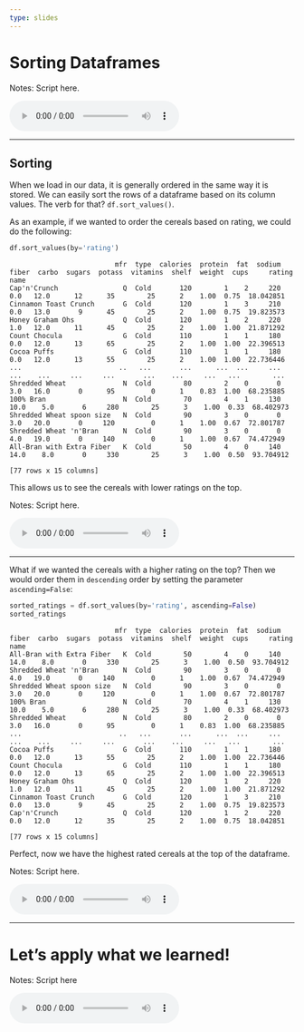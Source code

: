 ```yaml
---
type: slides
---
```


# Sorting Dataframes

Notes: Script here.

<html>

<audio controls >

<source src="placeholder_audio.mp3" />

</audio>

</html>

---

## Sorting

When we load in our data, it is generally ordered in the same way it is
stored. We can easily sort the rows of a dataframe based on its column
values. The verb for that? `df.sort_values()`.

As an example, if we wanted to order the cereals based on rating, we
could do the following:

``` python
df.sort_values(by='rating')
```

```out
                          mfr  type  calories  protein  fat  sodium  fiber  carbo  sugars  potass  vitamins  shelf  weight  cups     rating
name                                                                                                                                       
Cap'n'Crunch                Q  Cold       120        1    2     220    0.0   12.0      12      35        25      2    1.00  0.75  18.042851
Cinnamon Toast Crunch       G  Cold       120        1    3     210    0.0   13.0       9      45        25      2    1.00  0.75  19.823573
Honey Graham Ohs            Q  Cold       120        1    2     220    1.0   12.0      11      45        25      2    1.00  1.00  21.871292
Count Chocula               G  Cold       110        1    1     180    0.0   12.0      13      65        25      2    1.00  1.00  22.396513
Cocoa Puffs                 G  Cold       110        1    1     180    0.0   12.0      13      55        25      2    1.00  1.00  22.736446
...                        ..   ...       ...      ...  ...     ...    ...    ...     ...     ...       ...    ...     ...   ...        ...
Shredded Wheat              N  Cold        80        2    0       0    3.0   16.0       0      95         0      1    0.83  1.00  68.235885
100% Bran                   N  Cold        70        4    1     130   10.0    5.0       6     280        25      3    1.00  0.33  68.402973
Shredded Wheat spoon size   N  Cold        90        3    0       0    3.0   20.0       0     120         0      1    1.00  0.67  72.801787
Shredded Wheat 'n'Bran      N  Cold        90        3    0       0    4.0   19.0       0     140         0      1    1.00  0.67  74.472949
All-Bran with Extra Fiber   K  Cold        50        4    0     140   14.0    8.0       0     330        25      3    1.00  0.50  93.704912

[77 rows x 15 columns]
```

This allows us to see the cereals with lower ratings on the top.

Notes: Script here.

<html>

<audio controls >

<source src="placeholder_audio.mp3" />

</audio>

</html>

---

What if we wanted the cereals with a higher rating on the top? Then we
would order them in `descending` order by setting the parameter
`ascending=False`:

``` python
sorted_ratings = df.sort_values(by='rating', ascending=False)
sorted_ratings
```

```out
                          mfr  type  calories  protein  fat  sodium  fiber  carbo  sugars  potass  vitamins  shelf  weight  cups     rating
name                                                                                                                                       
All-Bran with Extra Fiber   K  Cold        50        4    0     140   14.0    8.0       0     330        25      3    1.00  0.50  93.704912
Shredded Wheat 'n'Bran      N  Cold        90        3    0       0    4.0   19.0       0     140         0      1    1.00  0.67  74.472949
Shredded Wheat spoon size   N  Cold        90        3    0       0    3.0   20.0       0     120         0      1    1.00  0.67  72.801787
100% Bran                   N  Cold        70        4    1     130   10.0    5.0       6     280        25      3    1.00  0.33  68.402973
Shredded Wheat              N  Cold        80        2    0       0    3.0   16.0       0      95         0      1    0.83  1.00  68.235885
...                        ..   ...       ...      ...  ...     ...    ...    ...     ...     ...       ...    ...     ...   ...        ...
Cocoa Puffs                 G  Cold       110        1    1     180    0.0   12.0      13      55        25      2    1.00  1.00  22.736446
Count Chocula               G  Cold       110        1    1     180    0.0   12.0      13      65        25      2    1.00  1.00  22.396513
Honey Graham Ohs            Q  Cold       120        1    2     220    1.0   12.0      11      45        25      2    1.00  1.00  21.871292
Cinnamon Toast Crunch       G  Cold       120        1    3     210    0.0   13.0       9      45        25      2    1.00  0.75  19.823573
Cap'n'Crunch                Q  Cold       120        1    2     220    0.0   12.0      12      35        25      2    1.00  0.75  18.042851

[77 rows x 15 columns]
```

Perfect, now we have the highest rated cereals at the top of the
dataframe.

Notes: Script here.

<html>

<audio controls >

<source src="placeholder_audio.mp3" />

</audio>

</html>

---

# Let’s apply what we learned\!

Notes: Script here

<html>

<audio controls >

<source src="placeholder_audio.mp3" />

</audio>

</html>
